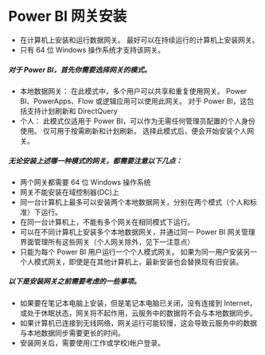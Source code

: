 # Power BI 网关安装
* 在计算机上安装和运行数据网关。 最好可以在持续运行的计算机上安装网关。
* 只有 64 位 Windows 操作系统才支持该网关。
##### 对于 Power BI，首先你需要选择网关的模式。
* 本地数据网关： 在此模式中，多个用户可以共享和重复使用网关。 Power BI、PowerApps、Flow 或逻辑应用可以使用此网关。 对于 Power BI，这包括支持计划刷新和 DirectQuery
* 个人： 此模式仅适用于 Power BI，可以作为无需任何管理员配置的个人身份使用。 仅可用于按需刷新和计划刷新。 选择此模式后，便会开始安装个人网关。

##### 无论安装上述哪一种模式的网关，都需要注意以下几点：
* 两个网关都需要 64 位 Windows 操作系统
* 网关不能安装在域控制器(DC)上
* 同一台计算机上最多可以安装两个本地数据网关，分别在两个模式（个人和标准）下运行。
* 在同一台计算机上，不能有多个网关在相同模式下运行。
* 可以在不同计算机上安装多个本地数据网关，并通过同一 Power BI 网关管理界面管理所有这些网关（个人网关除外，见下一注意点）
* 只能为每个 Power BI 用户运行一个个人模式网关。 如果为同一用户安装另一个人模式网关，即使是在其他计算机上，最新安装也会替换现有旧安装。
##### 以下是安装网关之前需要考虑的一些事项。
* 如果要在笔记本电脑上安装，但是笔记本电脑已关闭，没有连接到 Internet，或处于休眠状态，网关将不起作用，云服务中的数据将不会与本地数据同步。
* 如果计算机已连接到无线网络，网关运行可能较慢，这会导致云服务中的数据与本地数据同步需要更长的时间。
* 安装网关后，需要使用(工作或学校)帐户登录。